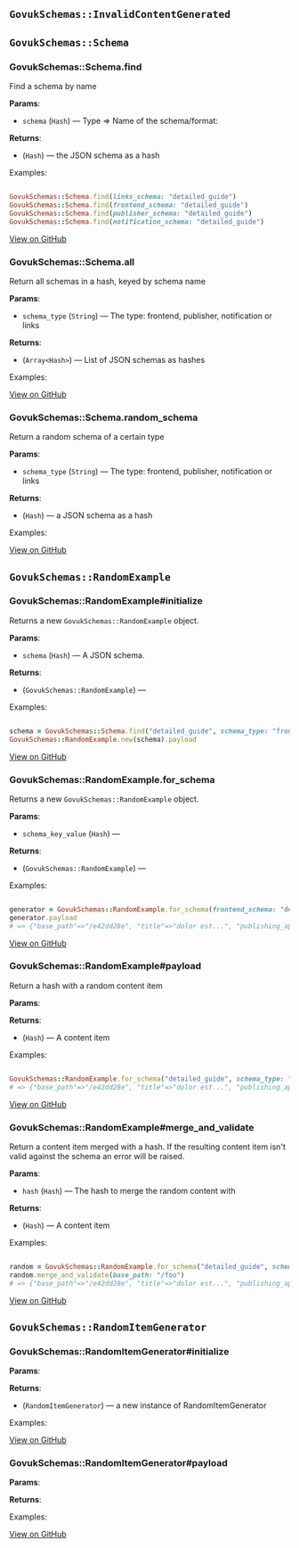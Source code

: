 
## `GovukSchemas::InvalidContentGenerated`



## `GovukSchemas::Schema`



### GovukSchemas::Schema.find

Find a schema by name

**Params**:

- `schema` (`Hash`) — Type => Name of the schema/format:


**Returns**:

- (`Hash`) — the JSON schema as a hash


Examples:

```ruby

GovukSchemas::Schema.find(links_schema: "detailed_guide")
GovukSchemas::Schema.find(frontend_schema: "detailed_guide")
GovukSchemas::Schema.find(publisher_schema: "detailed_guide")
GovukSchemas::Schema.find(notification_schema: "detailed_guide")
```


[View on GitHub](https://github.com/alphagov/govuk_schemas_gem/blob/master/lib/govuk_schemas/schema.rb#L13)



### GovukSchemas::Schema.all

Return all schemas in a hash, keyed by schema name

**Params**:

- `schema_type` (`String`) — The type: frontend, publisher, notification or links


**Returns**:

- (`Array<Hash>`) — List of JSON schemas as hashes


Examples:


[View on GitHub](https://github.com/alphagov/govuk_schemas_gem/blob/master/lib/govuk_schemas/schema.rb#L22)



### GovukSchemas::Schema.random_schema

Return a random schema of a certain type

**Params**:

- `schema_type` (`String`) — The type: frontend, publisher, notification or links


**Returns**:

- (`Hash`) — a JSON schema as a hash


Examples:


[View on GitHub](https://github.com/alphagov/govuk_schemas_gem/blob/master/lib/govuk_schemas/schema.rb#L34)




## `GovukSchemas::RandomExample`



### GovukSchemas::RandomExample#initialize

Returns a new `GovukSchemas::RandomExample` object.

**Params**:

- `schema` (`Hash`) — A JSON schema.


**Returns**:

- (`GovukSchemas::RandomExample`) — 


Examples:

```ruby

schema = GovukSchemas::Schema.find("detailed_guide", schema_type: "frontend")
GovukSchemas::RandomExample.new(schema).payload
```


[View on GitHub](https://github.com/alphagov/govuk_schemas_gem/blob/master/lib/govuk_schemas/random_example.rb#L17)



### GovukSchemas::RandomExample.for_schema

Returns a new `GovukSchemas::RandomExample` object.

**Params**:

- `schema_key_value` (`Hash`) — 


**Returns**:

- (`GovukSchemas::RandomExample`) — 


Examples:

```ruby

generator = GovukSchemas::RandomExample.for_schema(frontend_schema: "detailed_guide")
generator.payload
# => {"base_path"=>"/e42dd28e", "title"=>"dolor est...", "publishing_app"=>"elit"...}
```


[View on GitHub](https://github.com/alphagov/govuk_schemas_gem/blob/master/lib/govuk_schemas/random_example.rb#L32)



### GovukSchemas::RandomExample#payload

Return a hash with a random content item

**Params**:


**Returns**:

- (`Hash`) — A content item


Examples:

```ruby

GovukSchemas::RandomExample.for_schema("detailed_guide", schema_type: "frontend").payload
# => {"base_path"=>"/e42dd28e", "title"=>"dolor est...", "publishing_app"=>"elit"...}
```


[View on GitHub](https://github.com/alphagov/govuk_schemas_gem/blob/master/lib/govuk_schemas/random_example.rb#L45)



### GovukSchemas::RandomExample#merge_and_validate

Return a content item merged with a hash. If the resulting content item
isn't valid against the schema an error will be raised.

**Params**:

- `hash` (`Hash`) — The hash to merge the random content with


**Returns**:

- (`Hash`) — A content item


Examples:

```ruby

random = GovukSchemas::RandomExample.for_schema("detailed_guide", schema_type: "frontend")
random.merge_and_validate(base_path: "/foo")
# => {"base_path"=>"/e42dd28e", "title"=>"dolor est...", "publishing_app"=>"elit"...}
```


[View on GitHub](https://github.com/alphagov/govuk_schemas_gem/blob/master/lib/govuk_schemas/random_example.rb#L68)






## `GovukSchemas::RandomItemGenerator`



### GovukSchemas::RandomItemGenerator#initialize



**Params**:


**Returns**:

- (`RandomItemGenerator`) — a new instance of RandomItemGenerator


Examples:


[View on GitHub](https://github.com/alphagov/govuk_schemas_gem/blob/master/lib/govuk_schemas/random_item_generator.rb#L13)



### GovukSchemas::RandomItemGenerator#payload



**Params**:


**Returns**:


Examples:


[View on GitHub](https://github.com/alphagov/govuk_schemas_gem/blob/master/lib/govuk_schemas/random_item_generator.rb#L17)








